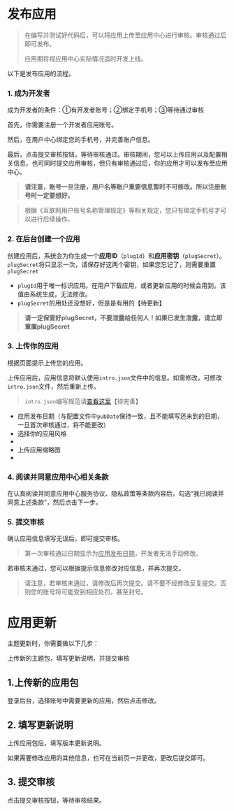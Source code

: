 # 发布应用

> 在编写并测试好代码后，可以将应用上传至应用中心进行审核。审核通过后即可发布。
>
> 应用期将视应用中心实际情况适时开发上线。



以下是发布应用的流程。

### 1. 成为开发者

成为开发者的条件：①有开发者账号；②绑定手机号；③等待通过审核

首先，你需要注册一个开发者应用账号。

然后，在用户中心绑定您的手机号，并完善账户信息。

最后，点击提交审核按钮，等待审核通过。审核期间，您可以上传应用以及配置相关信息，也可同时提交应用审核，但只有审核通过后，你的应用才可以发布至应用中心。

> **请注意，账号一旦注册，用户名等账户重要信息暂时不可修改。所以注册账号时一定要想好。**

> 根据《互联网用户账号名称管理规定》等相关规定，您只有绑定手机号才可以进行后续操作。



### 2. 在后台创建一个应用

创建应用后，系统会为你生成一个**应用ID**（`plugId`）和**应用密钥**（`plugSecret`）。`plugSecret`将只显示一次，请保存好这两个密钥，如果您忘记了，则需要重置`plugSecret`

- `plugId`用于唯一标识应用。在用户下载应用，或者更新应用的时候会用到。该值由系统生成，无法修改。
- `plugSecret`的用处还没想好，但是是有用的【待更新】

> **请一定保管好plugSecret，不要泄露给任何人！如果已发生泄露，请立即重置plugSecret**



### 3. 上传你的应用

根据页面提示上传您的应用。

上传应用后，应用信息将默认使用`intro.json`文件中的信息。如需修改，可修改`intro.json`文件，然后重新上传。

> `intro.json`编写规范请[查看这里]()【待完善】



- 应用发布日期（与配置文件中`pubDate`保持一致，且不能填写还未到的日期，一旦首次审核通过，将不能更改）
- 选择你的应用风格
- 
- 上传应用缩略图
- 





### 4. 阅读并同意应用中心相关条款

在认真阅读并同意应用中心服务协议、隐私政策等条款内容后，勾选“我已阅读并同意上述条款”，然后点击下一步。



### 5. 提交审核

确认应用信息填写无误后，即可提交审核。

> 第一次审核通过日期显示为<u>应用发布日期</u>，开发者无法手动修改。

若审核未通过，您可以根据提示信息修改对应信息，并再次提交。

> 请注意，若审核未通过，请修改后再次提交。请不要不经修改反复提交。否则您的账号将可能受到相应处罚，甚至封号。



# 应用更新

主题更新时，你需要做以下几步：

上传新的主题包，填写更新说明，并提交审核

## 1.上传新的应用包

登录后台，选择账号中需要更新的应用，然后点击修改。



## 2. 填写更新说明

上传应用包后，填写版本更新说明。

如果需要修改应用的其他信息，也可在当前页一并更改，更改后提交即可。



## 3. 提交审核

点击提交审核按钮，等待审核结果。

